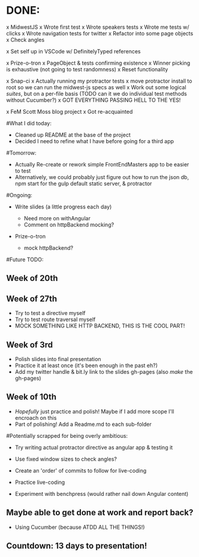 # DONE:
x MidwestJS
  x Wrote first test
  x Wrote speakers tests
  x Wrote me tests w/ clicks
  x Wrote navigation tests for twitter
  x Refactor into some page objects
  x Check angles

x Set self up in VSCode w/ DefinitelyTyped references

x Prize-o-tron
  x PageObject & tests confirming existence
  x Winner picking is exhaustive (not going to test randomness)
  x Reset functionality

x Snap-ci
  x Actually running my protractor tests
  x move protractor install to root so we can run the midwest-js specs as well
  x Work out some logical *suites*, but on a per-file basis (TODO can it we do individual test methods without Cucumber?)
  x GOT EVERYTHING PASSING HELL TO THE YES!
  
x FeM Scott Moss blog project
  x Got re-acquainted

#What I did today:
- Cleaned up README at the base of the project
- Decided I need to refine what I have before going for a third app

#Tomorrow:
- Actually Re-create or rework simple FrontEndMasters app to be easier to test
- Alternatively, we could probably just figure out how to run the json db, npm start for the gulp default static server, & protractor 

#Ongoing:
- Write slides (a little progress each day)
  - Need more on withAngular
  - Comment on httpBackend mocking?
  
- Prize-o-tron
  - mock httpBackend? 

#Future TODO:

## Week of 20th

## Week of 27th
- Try to test a directive myself
- Try to test route traversal myself
- MOCK SOMETHING LIKE HTTP BACKEND, THIS IS THE COOL PART!

## Week of 3rd
- Polish slides into final presentation
- Practice it at least once (it's been enough in the past eh?)
- Add my twitter handle & bit.ly link to the slides gh-pages (also *make* the gh-pages)

## Week of 10th
- *Hopefully* just practice and polish! Maybe if I add more scope I'll encroach on this
- Part of polishing! Add a Readme.md to each sub-folder

#Potentially scrapped for being overly ambitious:
- Try writing actual protractor directive as angular app & testing it
- Use fixed window sizes to check angles?

- Create an 'order' of commits to follow for live-coding
- Practice live-coding

- Experiment with benchpress (would rather nail down Angular content)

## Maybe able to get done at work and report back? 
- Using Cucumber (because ATDD ALL THE THINGS!)

## Countdown: 13 days to presentation!